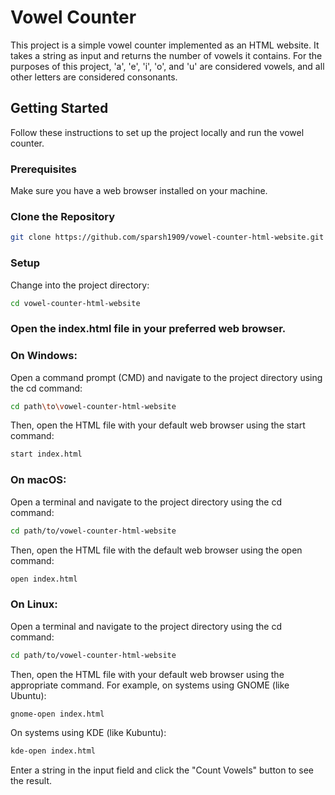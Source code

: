 
# Vowel Counter

This project is a simple vowel counter implemented as an HTML website. It takes a string as input and returns the number of vowels it contains. For the purposes of this project, 'a', 'e', 'i', 'o', and 'u' are considered vowels, and all other letters are considered consonants.

## Getting Started

Follow these instructions to set up the project locally and run the vowel counter.

### Prerequisites

Make sure you have a web browser installed on your machine.

### Clone the Repository

```bash
git clone https://github.com/sparsh1909/vowel-counter-html-website.git
```

### Setup
Change into the project directory:
```bash
cd vowel-counter-html-website
```
### Open the index.html file in your preferred web browser.

### On Windows:

Open a command prompt (CMD) and navigate to the project directory using the cd command:
```bash
cd path\to\vowel-counter-html-website
```

Then, open the HTML file with your default web browser using the start command:
```bash
start index.html
```

### On macOS:

Open a terminal and navigate to the project directory using the cd command:

```bash
cd path/to/vowel-counter-html-website
```

Then, open the HTML file with the default web browser using the open command:
```bash
open index.html
```

### On Linux:

Open a terminal and navigate to the project directory using the cd command:

```bash
cd path/to/vowel-counter-html-website
```

Then, open the HTML file with your default web browser using the appropriate command. For example, on systems using GNOME (like Ubuntu):
```bash
gnome-open index.html
```

On systems using KDE (like Kubuntu):
```bash
kde-open index.html
```

Enter a string in the input field and click the "Count Vowels" button to see the result.


